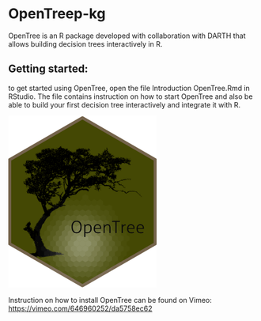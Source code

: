 # OpenTreep-kg
OpenTree is an R package developed with collaboration with DARTH that allows building decision trees interactively in R.  

## Getting started: 
to get started using OpenTree, open the file Introduction OpenTree.Rmd in RStudio. The file contains instruction on how to start OpenTree and also be able to build your first decision tree interactively and integrate it with R. 

<p align="left">
<img src = "openLogo.png" alt="foo" width="300">
</p> 

Instruction on how to install OpenTree can be found on Vimeo:
https://vimeo.com/646960252/da5758ec62


